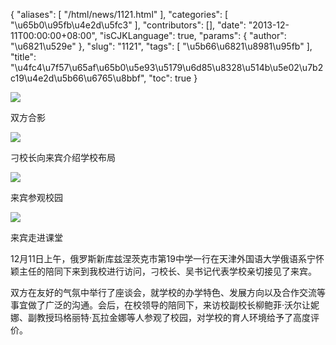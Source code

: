 {
    "aliases": [
        "/html/news/1121.html"
    ],
    "categories": [
        "\u65b0\u95fb\u4e2d\u5fc3"
    ],
    "contributors": [],
    "date": "2013-12-11T00:00:00+08:00",
    "isCJKLanguage": true,
    "params": {
        "author": "\u6821\u529e"
    },
    "slug": "1121",
    "tags": [
        "\u5b66\u6821\u8981\u95fb"
    ],
    "title": "\u4fc4\u7f57\u65af\u65b0\u5e93\u5179\u6d85\u8328\u514b\u5e02\u7b2c19\u4e2d\u5b66\u6765\u8bbf",
    "toc": true
}

![](https://cdn.tfls.online/mirror/full/1cf09a8676bc40431c6679673a114d0ea7ad9f6b.jpg)




双方合影




![](https://cdn.tfls.online/mirror/full/db6f786495aec01f10d2ff6042ef7d9fb68cfc44.jpg)




刁校长向来宾介绍学校布局




![](https://cdn.tfls.online/mirror/full/8e37c4d728dbfaecbd577c072466420c402cad9d.jpg)




来宾参观校园




![](https://cdn.tfls.online/mirror/full/24b246727f50aca09b00ba073918d47a5e00f910.jpg)




来宾走进课堂




12月11日上午，俄罗斯新库兹涅茨克市第19中学一行在天津外国语大学俄语系宁怀颖主任的陪同下来到我校进行访问，刁校长、吴书记代表学校亲切接见了来宾。




双方在友好的气氛中举行了座谈会，就学校的办学特色、发展方向以及合作交流等事宜做了广泛的沟通。会后，在校领导的陪同下，来访校副校长柳鲍菲·沃尔让妮娜、副教授玛格丽特·瓦拉金娜等人参观了校园，对学校的育人环境给予了高度评价。




  



